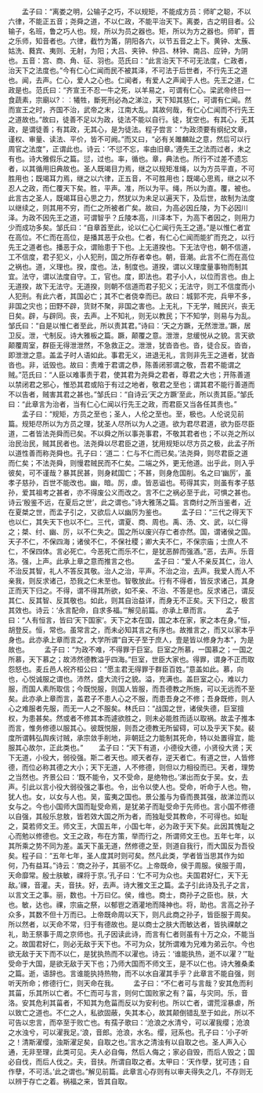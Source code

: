 <!-- { "loadSidebar": true } -->
　　孟子曰：“离娄之明，公输子之巧，不以规矩，不能成方员：师旷之聪，不以六律，不能正五音；尧舜之道，不以仁政，不能平治天下。离娄，古之明目者。公输子，名班，鲁之巧人也。规，所以为员之器也。矩，所以为方之器也。师旷，晋之乐师，知音者也。六律，截竹为筩，阴阳各六，以节五音之上下。黄钟、太蔟、姑洗、蕤宾、夷则、无射，为阳；大吕、夹钟、仲吕、林钟、南吕、应钟，为阴也。五音：宫、商、角、征、羽也。范氏曰：“此言治天下不可无法度，仁政者，治天下之法度也。”今有仁心仁闻而民不被其泽，不可法于后世者，不行先王之道也。闻，去声。仁心，爱人之心也。仁闻者，有爱人之声闻于人也。先王之道，仁政是也。范氏曰：“齐宣王不忍一牛之死，以羊易之，可谓有仁心。梁武帝终日一食蔬素，宗廟以?︰︰犧牲，斷死刑必為之涕泣，天下知其慈仁，可谓有仁闻。然而宣王之时，齐国不治，武帝之末，江南大乱。其故何哉，有仁心仁闻而不行先王之道故也。”故曰，徒善不足以为政，徒法不能以自行。徒，犹空也。有其心，无其政，是谓徒善；有其政，无其心，是为徒法。程子尝言：“为政须要有纲纪文章，谨权、审量、读法、平价，皆不可阙。”而又曰，“必有关雎麟趾之意，然后可以行周官之法度”，正谓此也。诗云：‘不愆不忘，率由旧章。’遵先王之法而过者，未之有也。诗大雅假乐之篇。愆，过也。率，循也。章，典法也。所行不过差不遗忘者，以其循用旧典故也。圣人既竭目力焉，继之以规矩准绳，以为方员平直，不可胜用也；既竭耳力焉，继之以六律，正五音，不可胜用也；既竭心思焉，继之以不忍人之政，而仁覆天下矣。胜，平声。准，所以为平。绳，所以为直。覆，被也。此言古之圣人，既竭耳目心思之力，然犹以为未足以遍天下，及后世，故制为法度以继续之，则其用不穷，而仁之所被者广矣。故曰，为高必因丘陵，为下必因川泽。为政不因先王之道，可谓智乎？丘陵本高，川泽本下，为高下者因之，则用力少而成功多矣。邹氏曰：“自章首至此，论以仁心仁闻行先王之道。”是以惟仁者宜在高位。不仁而在高位，是播其恶于众也。仁者，有仁心仁闻而能扩而充之，以行先王之道者也。播恶于众，谓贻患于下也。上无道揆也。下无法守也，朝不信道，工不信度，君子犯义，小人犯刑，国之所存者幸也。朝，音潮。此言不仁而在高位之祸也。道，义理也。揆，度也。法，制度也。道揆，谓以义理度量事物而制其宜。法守，谓以法度自守。工，官也。度，即法也。君子小人，以位而言也。由上无道揆，故下无法守。无道揆，则朝不信道而君子犯义；无法守，则工不信度而小人犯刑。有此六者，其国必亡；其不亡者侥幸而已。故曰：城郭不完，兵甲不多，非国之灾也；田野不辟，货财不聚，非国之害也。上无礼，下无学，贼民兴，丧无日矣。辟，与辟同。丧，去声。上不知礼，则无以教民；下不知学，则易与为乱。邹氏曰：“自是以惟仁者至此，所以责其君。”诗曰：‘天之方蹶，无然泄泄。’蹶，居卫反。泄，弋制反。诗大雅板之篇。蹶，颠覆之意。泄泄，怠缓悦从之貌。言天欲颠覆周室，群臣无得泄泄然，不急救正之。泄泄，犹沓沓也。沓，徒合反。沓沓，即泄泄之意。盖孟子时人语如此。事君无义，进退无礼，言则非先王之道者，犹沓沓也。非，诋毁也。故曰：责难于君谓之恭，陈善闭邪谓之敬，吾君不能谓之贼。”范氏曰：“人臣以难事责于君，使其君为尧舜之君者，尊君之大也；开陈善道以禁闭君之邪心，惟恐其君或陷于有过之地者，敬君之至也；谓其君不能行善道而不以告者，贼害其君之甚也。”邹氏曰：“自诗云‘天之方蹶’至此，所以责其臣。”邹氏曰：“此章言为治者，当有仁心仁闻以行先王之政，而君臣又当各任其责也。”
　　孟子曰：“规矩，方员之至也；圣人，人伦之至也。至，极也。人伦说见前篇。规矩尽所以为方员之理，犹圣人尽所以为人之道。欲为君尽君道，欲为臣尽臣道，二者皆法尧舜而已矣。不以舜之所以事尧事君，不敬其君者也；不以尧之所以治民治民，贼其民者也。法尧舜以尽君臣之道，犹用规矩以尽方员之极，此孟子所以道性善而称尧舜也。孔子曰：‘道二：仁与不仁而已矣。’法尧舜，则尽君臣之道而仁矣；不法尧舜，则慢君贼民而不仁矣。二端之外，更无他道。出乎此，则入乎彼矣，可不谨哉？暴其民甚，则身弒国亡；不甚，则身危国削。名之曰‘幽厉’，虽孝子慈孙，百世不能改也。幽，暗。厉，虐。皆恶谥也。苟得其实，则虽有孝子慈孙，爱其祖考之甚者，亦不得废公义而改之。言不仁之祸必至于此，可惧之甚也。诗云‘殷鉴不远，在夏后之世’，此之谓也。”诗大雅荡之篇。言商纣之所当鉴者，近在夏桀之世，而孟子引之，又欲后人以幽厉为鉴也。
　　孟子曰：“三代之得天下也以仁，其失天下也以不仁。三代，谓夏、商、周也。禹、汤、文、武，以仁得之；桀、纣、幽、厉，以不仁失之。国之所以废兴存亡者亦然。国，谓诸侯之国。天子不仁，不保四海；诸侯不仁，不保社稷；卿大夫不仁，不保宗庙；士庶人不仁，不保四体。言必死亡。今恶死亡而乐不仁，是犹恶醉而强酒。”恶，去声。乐音洛。强，上声。此承上章之意而推言之也。
　　孟子曰：“爱人不亲反其仁，治人不治反其智，礼人不答反其敬。治人之治，平声。不治之治，去声。我爱人而人不亲我，则反求诸己，恐我之仁未至也。智敬放此。行有不得者，皆反求诸己，其身正而天下归之。不得，谓不得其所欲，如不亲、不治、不答是也。反求诸己，谓反其仁、反其智、反其敬也。如此，则其自治益详，而身无不正矣。天下归之，极言其效也。诗云：‘永言配命，自求多福。’”解见前篇。亦承上章而言。
　　孟子曰：“人有恒言，皆曰‘天下国家’。天下之本在国，国之本在家，家之本在身。”恒，胡登反。恒，常也。虽常言之，而未必知其言之有序也。故推言之，而又以家本乎身也。此亦承上章而言之，大学所谓“自天子至于庶人，壹是皆以修身为本”，为是故也。
　　孟子曰：“为政不难，不得罪于巨室。巨室之所慕，一国慕之；一国之所慕，天下慕之；故沛然德教溢乎四海。”巨室，世臣大家也。得罪，谓身不正而取怨怒也。麦丘邑人祝齐桓公曰：“愿主君无得罪于群臣百姓。”意盖如此。慕，向也，心悦诚服之谓也。沛然，盛大流行之貌。溢，充满也。盖巨室之心，难以力服，而国人素所取信；今既悦服，则国人皆服，而吾德教之所施，可以无远而不至矣。此亦承上章而言，盖君子不患人心之不服，而患吾身之不修；吾身既修，则人心之难服者先服，而无一人之不服矣。林氏曰：“战国之世，诸侯失德，巨室擅权，为患甚矣。然或者不修其本而遽欲胜之，则未必能胜而适以取祸。故孟子推本而言，惟务修德以服其心。彼既悦服，则吾之德教无所留碍，可以及乎天下矣。裴度所谓韩弘舆疾讨贼，承宗敛手削地，非朝廷之力能制其死命，特以处置得宜，能服其心故尔，正此类也。”
　　孟子曰：“天下有道，小德役大德，小贤役大贤；天下无道，小役大，弱役强。斯二者天也。顺天者存，逆天者亡。有道之世，人皆修德，而位必称其德之大小；天下无道，人不修德，则但以力相役而已。天者，理势之当然也。齐景公曰：‘既不能令，又不受命，是绝物也。’涕出而女于吴。女，去声。引此以言小役大弱役强之事也。令，出令以使人也。受命，听命于人也。物，犹人也。女，以女与人也。吴，蛮夷之国也。景公羞与为昏而畏其强，故涕泣而以女与之。今也小国师大国而耻受命焉，是犹弟子而耻受命于先师也。言小国不修德以自强，其般乐怠敖，皆若效大国之所为者，而独耻受其教命，不可得也。如耻之，莫若师文王。师文王，大国五年，小国七年，必为政于天下矣。此因其愧耻之心而勉以修德也。文王之政，布在方策，举而行之，所谓师文王也。五年七年，以其所乘之势不同为差。盖天下虽无道，然修德之至，则道自我行，而大国反为吾役矣。程子曰：“五年七年，圣人度其时则可矣。然凡此类，学者皆当思其作为如何，乃有益耳。”诗云：‘商之孙子，其丽不亿。上帝既命，侯于周服。侯服于周，天命靡常。殷士肤敏，祼将于京。’孔子曰：‘仁不可为众也。夫国君好仁，天下无敌。’祼，音灌。夫，音扶。好，去声。诗大雅文王之篇。孟子引此诗及孔子之言，以言文王之事。丽，数也。十万曰亿。侯，维也。商士，商孙子之臣也。肤，大也。敏，达也。祼，宗庙之祭，以郁鬯之酒灌地而降神也。将，助也。言高之孙子众多，其数不但十万而已。上帝既命周以天下，则凡此商之孙子，皆臣服于周矣。所以然者，以天命不常，归于有德故也。是以商士之肤大而敏达者，皆执祼献之礼，助王祭事于周之京师也。孔子因读此诗，而言有仁者则虽有十万之众，不能当之。故国君好仁，则必无敌于天下也。不可为众，犹所谓难为兄难为弟云尔。今也欲无敌于天下而不以仁，是犹执热而不以濯也。诗云：‘谁能执热，逝不以濯？’”耻受命于大国，是欲无敌于天下也；乃师大国而不师文王，是不以仁也。诗大雅桑柔之篇。逝，语辞也。言谁能执持热物，而不以水自濯其手乎？此章言不能自强，则听天所命；修德行仁，则天命在我。
　　孟子曰：“不仁者可与言哉？安其危而利其菑，乐其所以亡者。不仁而可与言，则何亡国败家之有？菑，与灾同。乐，音洛。安其危利其菑者，不知其为危菑而反以为安利也。所以亡者，谓荒淫暴虐，所以致亡之道也。不仁之人，私欲固蔽，失其本心，故其颠倒错乱至于如此，所以不可告以忠言，而卒至于败亡也。有孺子歌曰：‘沧浪之水清兮，可以濯我缨；沧浪之水浊兮，可以濯我足。’浪，音郎。沧浪，水名。缨，冠系也。孔子曰：‘小子听之！清斯濯缨，浊斯濯足矣，自取之也。’言水之清浊有以自取之也。圣人声入心通，无非至理，此类可见。夫人必自侮，然后人侮之；家必自毁，而后人毁之；国必自伐，而后人伐之。夫，音扶。所谓自取之者。太甲曰：‘天作孽，犹可违；自作孽，不可活。’此之谓也。”解见前篇。此章言心存则有以审夫得失之几，不存则无以辨于存亡之着。祸福之来，皆其自取。
